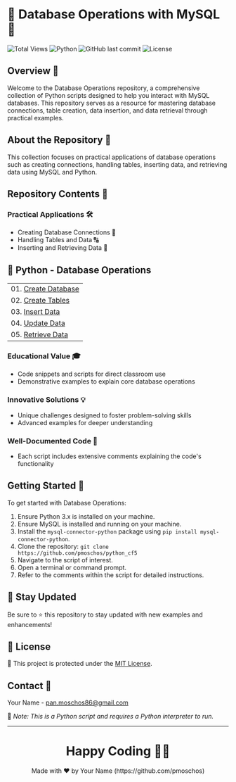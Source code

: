 # 🐍 Database Operations with MySQL 🐍

![Total Views](https://views.whatilearened.today/views/github/yourusername/python-educational-scripts.svg) ![Python](https://img.shields.io/badge/language-Python-blue.svg) ![GitHub last commit](https://img.shields.io/github/last-commit/pmoschos/python_cf5) ![License](https://img.shields.io/badge/license-MIT-green.svg)

## Overview 🌟
Welcome to the Database Operations repository, a comprehensive collection of Python scripts designed to help you interact with MySQL databases. This repository serves as a resource for mastering database connections, table creation, data insertion, and data retrieval through practical examples.

## About the Repository 📖
This collection focuses on practical applications of database operations such as creating connections, handling tables, inserting data, and retrieving data using MySQL and Python.

## Repository Contents 📂
### Practical Applications 🛠️
- Creating Database Connections 📝
- Handling Tables and Data 🔠
- Inserting and Retrieving Data 🚀

## 🐍 Python - Database Operations

<table>
  <tr>
  	<td>01. <a href="https://github.com/pmoschos/python_cf5/tree/main/chapter06/01.%20Create%20Database" title="Create a database connection and a new database.">Create Database</a></td>
  </tr>
   <tr>
  	<td>02. <a href="https://github.com/pmoschos/python_cf5/tree/main/chapter06/02.%20Create%20Tables" title="Create tables in the MySQL database.">Create Tables</a></td>
  </tr>
   <tr>
  	<td>03. <a href="https://github.com/pmoschos/python_cf5/tree/main/chapter06/03.%20Insert%20Data" title="Insert data into the database tables.">Insert Data</a></td>
  </tr>
   <tr>
  	<td>04. <a href="https://github.com/pmoschos/python_cf5/tree/main/chapter06/04%20Update%20Data" title="Update data into the database tables.">Update Data</a></td>
  </tr>
   <tr>
  	<td>05. <a href="https://github.com/pmoschos/python_cf5/tree/main/chapter06/05.%20Retrieve%20Data" title="Retrieve data from the database tables.">Retrieve Data</a></td>
  </tr>
</table>

### Educational Value 🎓
- Code snippets and scripts for direct classroom use
- Demonstrative examples to explain core database operations

### Innovative Solutions 💡
- Unique challenges designed to foster problem-solving skills
- Advanced examples for deeper understanding

### Well-Documented Code 📄
- Each script includes extensive comments explaining the code's functionality

## Getting Started 🚀
To get started with Database Operations:
1. Ensure Python 3.x is installed on your machine.
2. Ensure MySQL is installed and running on your machine.
3. Install the `mysql-connector-python` package using `pip install mysql-connector-python`.
4. Clone the repository: `git clone https://github.com/pmoschos/python_cf5`
5. Navigate to the script of interest.
6. Open a terminal or command prompt.
7. Refer to the comments within the script for detailed instructions.


## 📢 Stay Updated

Be sure to ⭐ this repository to stay updated with new examples and enhancements!

## 📄 License
🔐 This project is protected under the [MIT License](https://mit-license.org/).

## Contact 📧
Your Name - pan.moschos86@gmail.com

🔗 *Note: This is a Python script and requires a Python interpreter to run.*

---
<h1 align=center>Happy Coding 👨‍💻 </h1>

<p align="center">
  Made with ❤️ by Your Name (https://github.com/pmoschos)
</p>
